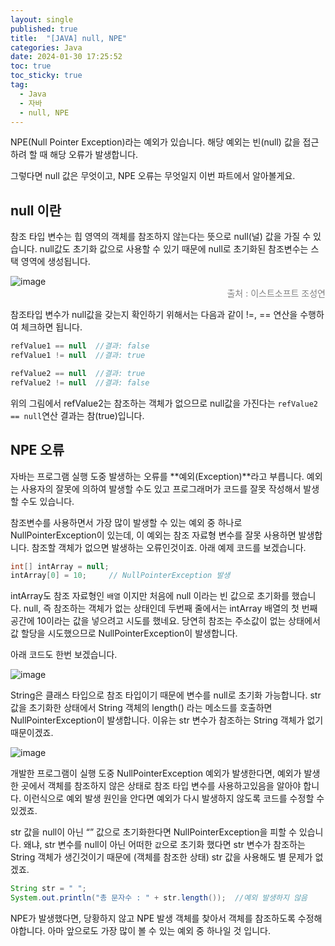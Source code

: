 ```yaml
---
layout: single
published: true
title:  "[JAVA] null, NPE"
categories: Java
date: 2024-01-30 17:25:52
toc: true
toc_sticky: true
tag:   
  - Java
  - 자바
  - null, NPE
---
```




NPE(Null Pointer Exception)라는 예외가 있습니다. 
해당 예외는 빈(null) 값을 접근하려 할 때 해당 오류가 발생합니다. 

그렇다면 null 값은 무엇이고, NPE 오류는 무엇일지 이번 파트에서 알아볼게요. 

## null 이란

참조 타입 변수는 힙 영역의 객체를 참조하지 않는다는 뜻으로 null(널) 값을 가질 수 있습니다. null값도 초기화 값으로 사용할 수 있기 때문에 null로 초기화된 참조변수는 스택 영역에 생성됩니다. 

![image](https://github.com/BaxDailyGit/BaxDailyGit/assets/99312529/0119e480-1f8a-4a11-9ee7-56089aa5e168)
<span style="color:gray; display: block; text-align: right;">출처 : 이스트소프트 조성연</span>

참조타입 변수가 null값을 갖는지 확인하기 위해서는 다음과 같이 !=, == 연산을 수행하여 체크하면 됩니다.

```java
refValue1 == null  //결과: false
refValue1 != null  //결과: true

refValue2 == null  //결과: true
refValue2 != null  //결과: false
```

위의 그림에서 refValue2는 참조하는 객체가 없으므로 null값을 가진다는 `refValue2 == null`연산 결과는 참(true)입니다. 

## NPE 오류

자바는 프로그램 실행 도중 발생하는 오류를 **예외(Exception)**라고 부릅니다. 예외는 사용자의 잘못에 의하여 발생할 수도 있고 프로그래머가 코드를 잘못 작성해서 발생할 수도 있습니다. 

참조변수를 사용하면서 가장 많이 발생할 수 있는 예외 중 하나로 NullPointerException이 있는데, 이 예외는 참조 자료형 변수를 잘못 사용하면 발생합니다. 참조할 객체가 없으면 발생하는 오류인것이죠. 아래 예제 코드를 보겠습니다. 

```java
int[] intArray = null;
intArray[0] = 10;     // NullPointerException 발생
```

intArray도 참조 자료형인 `배열` 이지만 처음에 null 이라는 빈 값으로 초기화를 했습니다. null, 즉 참조하는 객체가 없는 상태인데 두번째 줄에서는 intArray 배열의 첫 번째 공간에 10이라는 값을 넣으려고 시도를 했네요. 당연히 참조는 주소값이 없는 상태에서 값 할당을 시도했으므로 NullPointerException이 발생합니다. 

아래 코드도 한번 보겠습니다. 

![image](https://github.com/BaxDailyGit/BaxDailyGit/assets/99312529/2337319e-2077-46e3-8611-2c24738911fa)

String은 클래스 타입으로 참조 타입이기 때문에 변수를 null로 초기화 가능합니다. str값을 초기화한 상태에서 String 객체의 length() 라는 메소드를 호출하면 NullPointerException이 발생합니다. 이유는 str 변수가 참조하는 String 객체가 없기 때문이겠죠.


![image](https://github.com/BaxDailyGit/BaxDailyGit/assets/99312529/7280e567-08c8-4157-b80b-906a73452874)

개발한 프로그램이 실행 도중 NullPointerException 예외가 발생한다면, 예외가 발생한 곳에서 객체를 참조하지 않은 상태로 참조 타입 변수를 사용하고있음을 알아야 합니다. 이런식으로 예외 발생 원인을 안다면 예외가 다시 발생하지 않도록 코드를 수정할 수 있겠죠. 

str 값을 null이 아닌 “” 값으로 초기화한다면 NullPointerException을 피할 수 있습니다. 왜냐, str 변수를 null이 아닌 어떠한 `값`으로 초기화 했다면 str 변수가 참조하는 String 객체가 생긴것이기 때문에 (객체를 참조한 상태) str 값을 사용해도 별 문제가 없겠죠. 

```java
String str = " ";
System.out.println("총 문자수 : " + str.length());  //예외 발생하지 않음
```

NPE가 발생했다면, 당황하지 않고 NPE 발생 객체를 찾아서 객체를 참조하도록 수정해야합니다. 아마 앞으로도 가장 많이 볼 수 있는 예외 중 하나일 것 입니다.